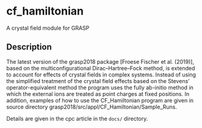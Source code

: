 # cf_hamiltonian
A crystal field module for GRASP

## Description
The latest version of the grasp2018 package [Froese Fischer et al. (2019)], based on the multiconfigurational Dirac–Hartree–Fock method, is extended to account for effects of crystal fields in complex systems. Instead of using the simplified treatment of the crystal field effects based on the Stevens’ operator-equivalent method the program uses the fully ab-initio method in which the external ions are treated as point charges at fixed positions. In addition, examples of how to use the CF_Hamiltonian program are given in source directory grasp2018/src/appl/CF_Hamiltonian/Sample_Runs.

Details are given in the cpc article in the `docs/` directory.
